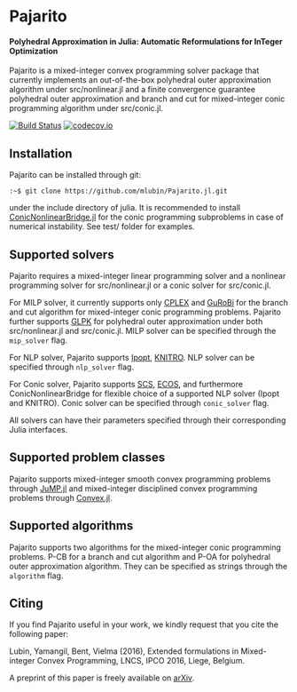 Pajarito
====
#### Polyhedral Approximation in Julia: Automatic Reformulations for InTeger Optimization

Pajarito is a mixed-integer convex programming solver package that currently implements an out-of-the-box polyhedral outer approximation algorithm under src/nonlinear.jl and a finite convergence guarantee polyhedral outer approximation and branch and cut for mixed-integer conic programming algorithm under src/conic.jl.

[![Build Status](https://travis-ci.org/mlubin/Pajarito.jl.svg?branch=master)](https://travis-ci.org/mlubin/Pajarito.jl) [![codecov.io](https://codecov.io/github/mlubin/Pajarito.jl/coverage.svg?branch=master)](https://codecov.io/github/mlubin/Pajarito.jl?branch=master)

## Installation

Pajarito can be installed through git:

```
:~$ git clone https://github.com/mlubin/Pajarito.jl.git
```

under the include directory of julia. It is recommended to install [ConicNonlinearBridge.jl](https://github.com/mlubin/ConicNonlinearBridge.jl) for the conic programming subproblems in case of numerical instability. See test/ folder for examples.

## Supported solvers

Pajarito requires a mixed-integer linear programming solver and a nonlinear programming solver for src/nonlinear.jl or a conic solver for src/conic.jl. 

For MILP solver, it currently supports only [CPLEX](http://www-01.ibm.com/software/commerce/optimization/cplex-optimizer/) and [GuRoBi](http://www.gurobi.com/) for the branch and cut algorithm for mixed-integer conic programming problems. Pajarito further supports [GLPK](http://www.gnu.org/software/glpk/) for polyhedral outer approximation under both src/nonlinear.jl and src/conic.jl. MILP solver can be specified through the `mip_solver` flag.

For NLP solver, Pajarito supports [Ipopt](https://projects.coin-or.org/Ipopt), [KNITRO](http://www.ziena.com/knitro.htm). NLP solver can be specified through `nlp_solver` flag.

For Conic solver, Pajarito supports [SCS](https://github.com/cvxgrp/scs), [ECOS](https://github.com/ifa-ethz/ecos), and furthermore ConicNonlinearBridge for flexible choice of a supported NLP solver (Ipopt and KNITRO). Conic solver can be specified through `conic_solver` flag.

All solvers can have their parameters specified through their corresponding Julia interfaces.

## Supported problem classes

Pajarito supports mixed-integer smooth convex programming problems through [JuMP.jl](https://github.com/JuliaOpt/JuMP.jl) and mixed-integer disciplined convex programming problems through [Convex.jl](https://github.com/JuliaOpt/Convex.jl).

## Supported algorithms

Pajarito supports two algorithms for the mixed-integer conic programming problems. P-CB for a branch and cut algorithm and P-OA for polyhedral outer approximation algorithm. They can be specified as strings through the `algorithm` flag.

## Citing

If you find Pajarito useful in your work, we kindly request that you cite the following paper:

Lubin, Yamangil, Bent, Vielma (2016), Extended formulations in Mixed-integer Convex Programming, LNCS, IPCO 2016, Liege, Belgium.

A preprint of this paper is freely available on [arXiv](http://arxiv.org/abs/1511.06710).

